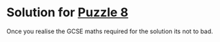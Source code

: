 # Solution for [Puzzle 8](https://adventofcode.com/2023/day/8)

Once you realise the GCSE maths required for the solution its not to bad.
